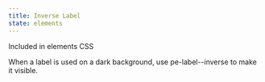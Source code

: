 ```yaml
---
title: Inverse Label
state: elements
---
```

Included in elements CSS


When a label is used on a dark background, use pe-label--inverse to make it visible.
